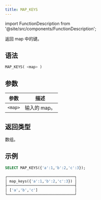 ```yaml
---
title: MAP_KEYS
---
```

import FunctionDescription from '@site/src/components/FunctionDescription';

<FunctionDescription description="引入或更新于：v1.2.429"/>

返回 map 中的键。

## 语法

```sql
MAP_KEYS( <map> )
```

## 参数

| 参数     | 描述       |
|----------|------------|
| `<map>`  | 输入的 map。 |

## 返回类型

数组。

## 示例

```sql
SELECT MAP_KEYS({'a':1,'b':2,'c':3});

┌───────────────────────────────┐
│ map_keys({'a':1,'b':2,'c':3}) │
├───────────────────────────────┤
│ ['a','b','c']                 │
└───────────────────────────────┘
```